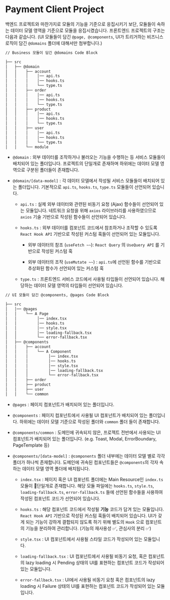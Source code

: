 # Payment Client Project

백엔드 프로젝트와 마찬가지로 모듈의 기능을 기준으로 응집시키기 보단, 모듈들이 속하는 데이터 모델 영역을 기준으로 모듈을 응집시켰습니다. 프론트엔드 프로젝트의 구조는 다음과 같습니다. (UI 모듈들이 담긴 `@page, @components`, UI가 트리거하는 비즈니스 로직이 담긴 `@domains` 폴더에 대해서만 첨부합니다.)

```bash
// Business 모듈이 담긴 @domains Code Block

├── src
│   ├── @domain
│   │    ├── account
│   │    │    │── api.ts
│   │    │    │── hooks.ts
│   │    │    └── type.ts
│   │    ├── order
│   │    │    │── api.ts
│   │    │    │── hooks.ts
│   │    │    └── type.ts
│   │    ├── product
│   │    │    │── api.ts
│   │    │    │── hooks.ts
│   │    │    └── type.ts
│   │    ├── user
│   │    │    │── api.ts
│   │    │    │── hooks.ts
│   │    │    └── type.ts
│   │    └── module
```

-   `@domain` : 외부 데이터를 조작하거나 불러오는 기능을 수행하는 등 서비스 모듈들이 배치되어 있는 폴더입니다. 프로젝트의 단일개로 존재하며 하위에는 데이터 모델 영역으로 구분된 폴더들이 존재합니다.

-   `@domain/[data-model]` : 각 데이터 모델에서 작성될 서비스 모듈들이 배치되어 있는 폴더입니다. 기본적으로 `api.ts`, `hooks.ts`, `type.ts` 모듈들이 선언되어 있습니다.

    -   `api.ts` : 실제 외부 데이터와 관련된 비동기 요청 (Ajax) 함수들이 선언되어 있는 모듈입니다. 네트워크 요청을 위해 `axios` 라이브러리를 사용하였으므로 `axios` 기술 기반으로 작성된 함수들이 선언되어 있습니다.

    -   `hooks.ts` : 외부 데이터를 컴포넌트 코드에서 참조하거나 조작할 수 있도록 `React Hook API` 기반으로 작성된 커스텀 훅들이 선언되어 있는 모듈입니다.

        -   외부 데이터의 참조 (`useFetch ~~`): `React Query` 의 `UseQuery API` 를 기반으로 작성된 커스텀 훅

        -   외부 데이터의 조작 (`useMutate ~~`) : `api.ts`에 선언된 함수를 기반으로 추상화된 함수가 선언되어 있는 커스텀 훅

    -   `type.ts` : 프론트엔드 서비스 코드에서 사용될 타입들이 선언되어 있습니다. 해당하는 데이터 모델 영역의 타입들이 선언되어 있습니다.

```bash
// UI 모듈이 담긴 @components, @pages Code Block

├── src
│   │── @pages
│   │    └── A Page
│   │         │── index.tsx
│   │         │── hooks.ts
│   │         │── style.tsx
│   │         │── loading-fallback.tsx
│   │         └── error-fallback.tsx
│   ├── @components
│   │    ├── account
│   │    │    └── A Component
│   │    │         │── index.tsx
│   │    │         │── hooks.ts
│   │    │         │── style.tsx
│   │    │         │── loading-fallback.tsx
│   │    │         └── error-fallback.tsx
│   │    ├── order
│   │    ├── product
│   │    ├── user
│   │    └── common
```

-   `@pages` : 페이지 컴포넌트가 배치되어 있는 폴더입니다.

-   `@components` : 페이지 컴포넌트에서 사용될 UI 컴포넌트가 배치되어 있는 폴더입니다. 하위에는 데이터 모델 기준으로 작성된 폴더와 `common` 폴더 들이 존재합니다.

-   `@components/common` : 도메인에 귀속되지 않은, 프로젝트 전반에서 사용되는 UI 컴포넌트가 배치되어 있는 폴더입니다. (e.g. Toast, Modal, ErrorBoundary, PageTemplate 등)

-   `@components/[data-model]` : `@components` 폴더 내부에는 데이터 모델 별로 각각 폴더가 하나씩 존재합니다. 도메인에 귀속된 컴포넌트들은 `@components`의 각자 속하는 데이터 모델 영역 폴더에 배치됩니다.

    -   `index.tsx` : 페이지 혹은 UI 컴포넌트 폴더에는 Main Resource인 `index.ts` 모듈이 단일개로 존재합니다. 해당 모듈 파일에는 `hooks.ts`, `style.ts`, `loading-fallback.ts`, `error-fallback.ts` 들에 선언된 함수들을 사용하여 작성된 컴포넌트 코드가 선언되어 있습니다.

    -   `hooks.ts` : 해당 컴포넌트 코드에서 작성될 **기능** 코드가 담겨 있는 모듈입니다. `React Hook API` 기반으로 작성된 커스텀 훅들이 배치되어 있습니다. UI가 갖게 되는 기능이 강하게 결합되지 않도록 하기 위해 별도의 `Hook` 으로 컴포넌트의 기능을 분리하여 관리합니다. (기능의 재사용성 ✅, 관심사의 분리 ✅)

    -   `style.tsx` : UI 컴포넌트에서 사용될 스타일 코드가 작성되어 있는 모듈입니다.

    -   `loading-fallback.tsx` : UI 컴포넌트에서 사용될 비동기 요청, 혹은 컴포넌트의 lazy loading 시 Pending 상태의 UI를 표현하는 컴포넌트 코드가 작성되어 있는 모듈입니다.

    -   `error-fallback.tsx` : UI에서 사용될 비동기 요청 혹은 컴포넌트의 lazy loading 시 Failure 상태의 UI를 표현하는 컴포넌트 코드가 작성되어 있는 모듈입니다.
